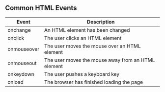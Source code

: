 ## Common HTML Events
| Event         | Description                                      |
|---------------|--------------------------------------------------|
| onchange      | An HTML element has been changed                 |
| onclick       | The user clicks an HTML element                  |
| onmouseover   | The user moves the mouse over an HTML element    |
| onmouseout    | The user moves the mouse away from an HTML element |
| onkeydown     | The user pushes a keyboard key                   |
| onload        | The browser has finished loading the page        |
